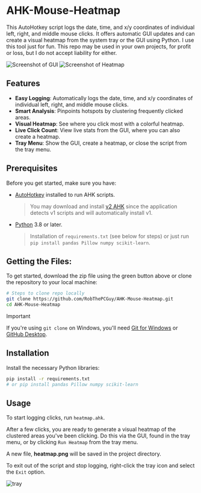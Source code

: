 # AHK-Mouse-Heatmap

This AutoHotkey script logs the date, time, and x/y coordinates of individual left, right, and middle mouse clicks. It offers automatic GUI updates and can create a visual heatmap from the system tray or the GUI using Python. I use this tool just for fun. This repo may be used in your own projects, for profit or loss, but I do not accept liability for either.

![Screenshot of GUI](https://github.com/RobThePCGuy/AHK-Mouse-Heatmap/assets/10876982/77c75132-e751-4e19-9312-a2767563a026)
![Screenshot of Heatmap](https://github.com/RobThePCGuy/AHK-Mouse-Heatmap/assets/10876982/483dd7ab-f5a8-4594-8bb4-91f4a556faa7)

## Features

- **Easy Logging**: Automatically logs the date, time, and x/y coordinates of individual left, right, and middle mouse clicks.
- **Smart Analysis**: Pinpoints hotspots by clustering frequently clicked areas.
- **Visual Heatmap**: See where you click most with a colorful heatmap.
- **Live Click Count**: View live stats from the GUI, where you can also create a heatmap.
- **Tray Menu**: Show the GUI, create a heatmap, or close the script from the tray menu.

## Prerequisites

Before you get started, make sure you have:

- [AutoHotkey](https://www.autohotkey.com/) installed to run AHK scripts.

    > You may download and install [v2 AHK](https://www.autohotkey.com/download/ahk-v2.exe) since the application detects v1 scripts and will automatically install v1.

- [Python](https://www.python.org/downloads/) 3.8 or later.

   > Installation of `requirements.txt` (see below for steps) or just run `pip install pandas Pillow numpy scikit-learn`.

## Getting the Files:

To get started, download the zip file using the green button above or clone the repository to your local machine:

```bash
# Steps to clone repo locally
git clone https://github.com/RobThePCGuy/AHK-Mouse-Heatmap.git
cd AHK-Mouse-Heatmap
```

> [!IMPORTANT]
> If you're using `git clone` on Windows, you'll need [Git for Windows](https://git-scm.com/download/win) or [GitHub Desktop](https://desktop.github.com/download/).

## Installation

Install the necessary Python libraries:

```bash
pip install -r requirements.txt
# or pip install pandas Pillow numpy scikit-learn
```

## Usage

To start logging clicks, run `heatmap.ahk`.

After a few clicks, you are ready to generate a visual heatmap of the clustered areas you've been clicking. Do this via the GUI, found in the tray menu, or by clicking `Run Heatmap` from the tray menu.

A new file, **heatmap.png** will be saved in the project directory.

To exit out of the script and stop logging, right-click the tray icon and select the `Exit` option.

![tray](https://github.com/user-attachments/assets/f1299b25-ef1e-417e-abec-6acafbd16ac2)
